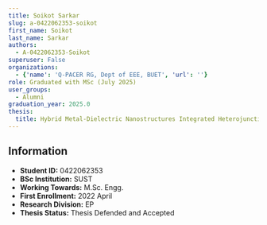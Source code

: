 ```yaml
---
title: Soikot Sarkar
slug: a-0422062353-soikot
first_name: Soikot
last_name: Sarkar
authors:
  - A-0422062353-Soikot
superuser: False
organizations:
  - {'name': 'Q‑PACER RG, Dept of EEE, BUET', 'url': ''}
role: Graduated with MSc (July 2025)
user_groups:
  - Alumni
graduation_year: 2025.0
thesis:
  title: Hybrid Metal-Dielectric Nanostructures Integrated Heterojunction Thin Film Solar Cell for Efficiency
---
```


## Information
* **Student ID:** 0422062353
* **BSc Institution:** SUST
* **Working Towards:** M.Sc. Engg.
* **First Enrollment:** 2022 April
* **Research Division:** EP
* **Thesis Status:** Thesis Defended and Accepted

